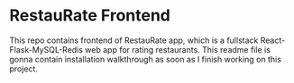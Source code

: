 # RestauRate Frontend
This repo contains frontend of RestauRate app, which is a fullstack React-Flask-MySQL-Redis web app for rating restaurants. This readme file is gonna contain installation walkthrough as soon as I finish working on this project.
